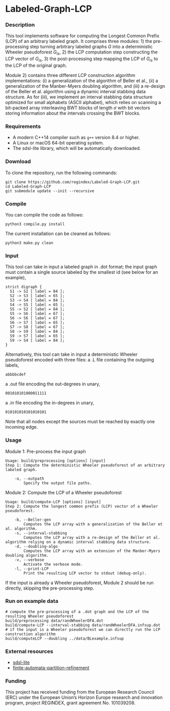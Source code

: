 # Labeled-Graph-LCP

### Description

This tool implements software for computing the Longest Common Prefix (LCP) of an arbitrary labeled graph. It comprises three modules: 1) the pre-processing step turning arbitrary labeled graphs $G$ into a deterministic Wheeler pseudoforest $G_{is}$, 2) the LCP computation step constructing the LCP vector of $G_{is}$, 3) the post-processing step mapping the LCP of $G_{is}$ to the LCP of the original graph.

Module 2) contains three different LCP construction algorithm implementations: (i) a generalization of the algorithm of Beller et al., (ii) a generalization of the Manber-Myers doubling algorithm, and (iii) a re-design of the Beller et al. algorithm using a dynamic interval stabbing data structure.
As for (iii), we implement an interval stabbing data structure optimized for small alphabets (ASCII alphabet), which relies on scanning a bit-packed array interleaving BWT blocks of length $\sigma$ with bit vectors storing information about the intervals crossing the BWT blocks.

### Requirements

* A modern C++14 compiler such as `g++` version 8.4 or higher.
* A Linux or macOS 64-bit operating system.
* The sdsl-lite library, which will be automatically downloaded.

### Download

To clone the repository, run the following commands:

```console
git clone https://github.com/regindex/Labeled-Graph-LCP.git
cd Labeled-Graph-LCP
git submodule update --init --recursive
```

### Compile

You can compile the code as follows:

```console
python3 compile.py install
```

The current installation can be cleaned as follows:

```console
python3 make.py clean
```

### Input

This tool can take in input a labeled graph in .dot format; the input graph must contain a single source labeled by the smallest id (see below for an example),
```
strict digraph {
  S1 -> S2 [ label = 84 ];
  S2 -> S3 [ label = 65 ];
  S3 -> S4 [ label = 84 ];
  S4 -> S5 [ label = 65 ];
  S5 -> S2 [ label = 84 ];
  S5 -> S6 [ label = 67 ];
  S6 -> S6 [ label = 67 ];
  S6 -> S7 [ label = 65 ];
  S7 -> S8 [ label = 67 ];
  S8 -> S9 [ label = 84 ];
  S9 -> S7 [ label = 65 ];
  S9 -> S4 [ label = 84 ];
}
```

Alternatively, this tool can take in input a deterministic Wheeler pseudoforest encoded with three files: a .L file containing the outgoing labels,
```
abbbbcdef
```
a .out file encoding the out-degrees in unary,
```
001010101000011111
```
a .in file encoding the in-degrees in unary,
```
010101010101010101
```

Note that all nodes except the sources must be reached by exactly one incoming edge.

### Usage
Module 1: Pre-process the input graph 

```console
Usage: build/preprocessing [options] [input]
Step 1: Compute the deterministic Wheeler pseudoforest of an arbitrary labeled graph.

	-o, --outpath
		Specify the output file paths.
 ```

Module 2: Compute the LCP of a Wheeler pseudoforest
```console
Usage: build/compute-LCP [options] [input]
Step 2: Compute the longest common prefix (LCP) vector of a Wheeler pseudoforest.

	-b, --Beller-gen
		Computes the LCP array with a generalization of the Beller et al. algorithm.
	-s, --interval-stabbing
		Computes the LCP array with a re-design of the Beller et al. algorithm relying on a dynamic interval stabbing data structure.
	-d, --doubling-algo
		Computes the LCP array with an extension of the Manber-Myers doubling algorithm.
	-v, --verbose
		Activate the verbose mode.
	-l, --print-LCP
		Print the resulting LCP vector to stdout (debug-only).
 ```
 If the input is already a Wheeler pseudoforest, Module 2 should be run directly, skipping the pre-processing step.

### Run on example data

```console
# compute the pre-processing of a .dot graph and the LCP of the resulting Wheeler pseudoforest
build/preprocessing data/randWheelerDFA.dot
build/compute-LCP --interval-stabbing data/randWheelerDFA.infsup.dot
# if the input is a Wheeler pseudoforest we can directly run the LCP construction algorithm
build/computeLCP --doubling ../data/BLexample.infsup
```

### External resources

* [sdsl-lite](https://github.com/simongog/sdsl-lite.git)
* [finite-automata-partition-refinement](https://github.com/regindex/finite-automata-partition-refinement.git)

### Funding

This project has received funding from the European Research Council (ERC) under the European Union’s Horizon Europe research and innovation program, project REGINDEX, grant agreement No. 101039208.